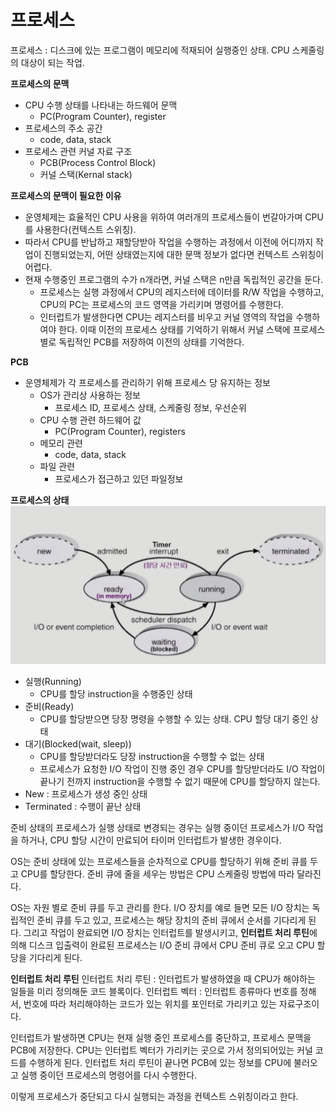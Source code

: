 # 프로세스

프로세스 : 디스크에 있는 프로그램이 메모리에 적재되어 실행중인 상태. CPU 스케줄링의 대상이 되는 작업.

**프로세스의 문맥**
- CPU 수행 상태를 나타내는 하드웨어 문맥
  - PC(Program Counter), register
- 프로세스의 주소 공간
  - code, data, stack
- 프로세스 관련 커널 자료 구조
  - PCB(Process Control Block)
  - 커널 스택(Kernal stack)

**프로세스의 문맥이 필요한 이유**
- 운영체제는 효율적인 CPU 사용을 위하여 여러개의 프로세스들이 번갈아가며 CPU를 사용한다(컨텍스트 스위칭). 
- 따라서 CPU를 반납하고 재할당받아 작업을 수행하는 과정에서 이전에 어디까지 작업이 진행되었는지, 어떤 상태였는지에 대한 문맥 정보가 없다면 컨텍스트 스위칭이 어렵다.
- 현재 수행중인 프로그램의 수가 n개라면, 커널 스택은 n만큼 독립적인 공간을 둔다.
  - 프로세스는 실행 과정에서 CPU의 레지스터에 데이터를 R/W 작업을 수행하고, CPU의 PC는 프로세스의 코드 영역을 가리키며 명령어를 수행한다.
  - 인터럽트가 발생한다면 CPU는 레지스터를 비우고 커널 영역의 작업을 수행하여야 한다. 이때 이전의 프로세스 상태를 기억하기 위해서 커널 스택에 프로세스 별로 독립적인 PCB를 저장하여 이전의 상태를 기억한다.

**PCB**
- 운영체제가 각 프로세스를 관리하기 위해 프로세스 당 유지하는 정보
  - OS가 관리상 사용하는 정보
    - 프로세스 ID, 프로세스 상태, 스케줄링 정보, 우선순위
  - CPU 수행 관련 하드웨어 값
    - PC(Program Counter), registers
  - 메모리 관련
    - code, data, stack
  - 파일 관련
    - 프로세스가 접근하고 있던 파일정보

**프로세스의 상태**
![](images/image1.png)
- 실행(Running)
  - CPU를 할당 instruction을 수행중인 상태
- 준비(Ready)
  - CPU를 할당받으면 당장 명령을 수행할 수 있는 상태. CPU 할당 대기 중인 상태
- 대기(Blocked(wait, sleep))
  - CPU를 할당받더라도 당장 instruction을 수행할 수 없는 상태
  - 프로세스가 요청한 I/O 작업이 진행 중인 경우 CPU를 할당받더라도 I/O 작업이 끝나기 전까지 instruction을 수행할 수 없기 때문에 CPU를 할당하지 않는다.
- New : 프로세스가 생성 중인 상태
- Terminated : 수행이 끝난 상태

준비 상태의 프로세스가 실행 상태로 변경되는 경우는 실행 중이던 프로세스가 I/O 작업을 하거나, CPU 할당 시간이 만료되어 타이머 인터럽트가 발생한 경우이다.

OS는 준비 상태에 있는 프로세스들을 순차적으로 CPU를 할당하기 위해 준비 큐를 두고 CPU를 할당한다. 준비 큐에 줄을 세우는 방법은 CPU 스케줄링 방법에 따라 달라진다.

OS는 자원 별로 준비 큐를 두고 관리를 한다. I/O 장치를 예로 들면 모든 I/O 장치는 독립적인 준비 큐를 두고 있고, 프로세스는 해당 장치의 준비 큐에서 순서를 기다리게 된다. 그리고 작업이 완료되면 I/O 장치는 인터럽트를 발생시키고, **인터럽트 처리 루틴**에 의해 디스크 입출력이 완료된 프로세스는 I/O 준비 큐에서 CPU 준비 큐로 오고 CPU 할당을 기다리게 된다.

**인터럽트 처리 루틴**
인터럽트 처리 루틴 : 인터럽트가 발생하였을 때 CPU가 해야하는 일들을 미리 정의해둔 코드 블록이다.
인터럽트 벡터 : 인터럽트 종류마다 번호를 정해서, 번호에 따라 처리해야하는 코드가 있는 위치를 포인터로 가리키고 있는 자료구조이다.

인터럽트가 발생하면 CPU는 현재 실행 중인 프로세스를 중단하고, 프로세스 문맥을 PCB에 저장한다. CPU는 인터럽트 벡터가 가리키는 곳으로 가서 정의되어있는 커널 코드를 수행하게 된다. 인터럽트 처리 루틴이 끝나면 PCB에 있는 정보를 CPU에 불러오고 실행 중이던 프로세스의 명령어를 다시 수행한다.

이렇게 프로세스가 중단되고 다시 실행되는 과정을 컨텍스트 스위칭이라고 한다.
